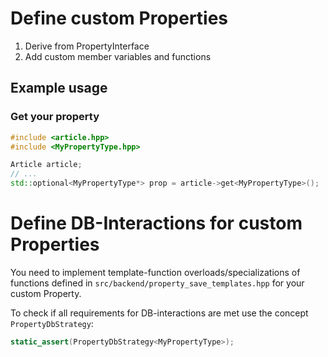 # Define custom Properties

1. Derive from PropertyInterface
2. Add custom member variables and functions

## Example usage
### Get your property
```cpp
#include <article.hpp>
#include <MyPropertyType.hpp>

Article article;
// ...
std::optional<MyPropertyType*> prop = article->get<MyPropertyType>();
```

# Define DB-Interactions for custom Properties

You need to implement template-function overloads/specializations of functions defined in 
`src/backend/property_save_templates.hpp` for your custom Property.

To check if all requirements for DB-interactions are met use the concept `PropertyDbStrategy`:
```C++
static_assert(PropertyDbStrategy<MyPropertyType>);
```